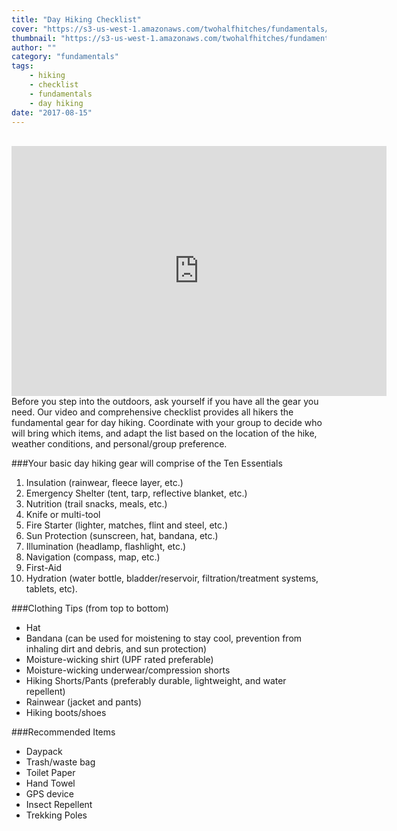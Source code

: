 ```yaml
---
title: "Day Hiking Checklist"
cover: "https://s3-us-west-1.amazonaws.com/twohalfhitches/fundamentals/day-hiking/Day+Hiking+Checklist.jpg"
thumbnail: "https://s3-us-west-1.amazonaws.com/twohalfhitches/fundamentals/day-hiking/Day+Hiking+Checklist.jpg"
author: ""
category: "fundamentals"
tags:
    - hiking
    - checklist
    - fundamentals
    - day hiking
date: "2017-08-15"
---
```

<br>

<iframe title="video" src="https://www.youtube.com/embed/O0iLR9yb-J8" width="600" height="400" frameBorder="0" allowFullScreen></iframe>

<br>
Before you step into the outdoors, ask yourself if you have all the gear you need. Our video and comprehensive checklist provides all hikers the fundamental gear for day hiking. Coordinate with your group to decide who will bring which items, and adapt the list based on the location of the hike, weather conditions, and personal/group preference.

###Your basic day hiking gear will comprise of the Ten Essentials

1.  Insulation (rainwear, fleece layer, etc.)
2.  Emergency Shelter (tent, tarp, reflective blanket, etc.)
3.  Nutrition (trail snacks, meals, etc.)
4.  Knife or multi-tool
5.  Fire Starter (lighter, matches, flint and steel, etc.)
6.  Sun Protection (sunscreen, hat, bandana, etc.)
7.  Illumination (headlamp, flashlight, etc.)
8.  Navigation (compass, map, etc.)
9.  First-Aid
10. Hydration (water bottle, bladder/reservoir, filtration/treatment systems, tablets, etc).

###Clothing Tips (from top to bottom)

- Hat
- Bandana (can be used for moistening to stay cool, prevention from inhaling dirt and debris, and sun protection)
- Moisture-wicking shirt (UPF rated preferable)
- Moisture-wicking underwear/compression shorts
- Hiking Shorts/Pants (preferably durable, lightweight, and water repellent)
- Rainwear (jacket and pants)
- Hiking boots/shoes

###Recommended Items

- Daypack
- Trash/waste bag
- Toilet Paper
- Hand Towel
- GPS device
- Insect Repellent
- Trekking Poles
